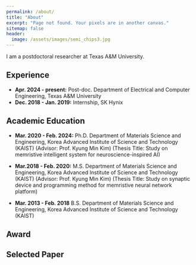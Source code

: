 ```yaml
---
permalink: /about/
title: "About"
excerpt: "Page not found. Your pixels are in another canvas."
sitemap: false
header:
  image: /assets/images/semi_chips3.jpg
---
```


I am a postdoctoral researcher at Texas A&M University.

## Experience
  * **Apr. 2024 - present:** Post-doc. Department of Electrical and Computer Engineering, Texas A&M University
  * **Dec. 2018 - Jan. 2019:** Internship, SK Hynix

## Academic Education
  * **Mar. 2020 - Feb. 2024:** Ph.D. Department of Materials Science and Engineering, Korea Advanced Institute of Science and Technology (KAIST) (Advisor: Prof. Kyung Min Kim) (Thesis Title: Study on memristive intelligent system for neuroscience-inspired AI)

  * **Mar.2018 - Feb. 2020:** M.S. Department of Materials Science and Engineering, Korea Advanced Institute of Science and Technology (KAIST) (Advisor: Prof. Kyung Min Kim) (Thesis Title: Study on synaptic device and programming method for memristive neural network platform)

  * **Mar. 2013 - Feb. 2018** B.S. Department of Materials Science and Engineering, Korea Advanced Institute of Science and Technology (KAIST)

## Award

## Selected Paper
